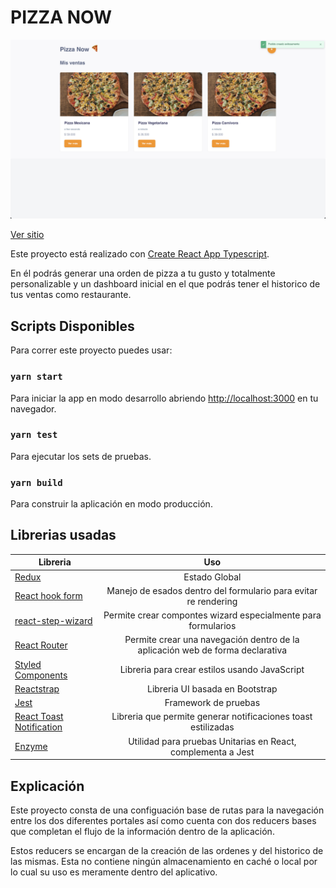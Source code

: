 # PIZZA NOW

![pizza now](./thumbnails/home.png)

[Ver sitio](https://fervent-ramanujan-848ade.netlify.app/)

Este proyecto está realizado con [Create React App Typescript](https://create-react-app.dev/docs/adding-typescript/).

En él podrás generar una orden de pizza a tu gusto y totalmente personalizable y un dashboard inicial en el que podrás tener el historico de tus ventas como restaurante.

## Scripts Disponibles

Para correr este proyecto puedes usar:

### `yarn start`

Para iniciar la app en modo desarrollo abriendo [http://localhost:3000](http://localhost:3000) en tu navegador.

### `yarn test`

Para ejecutar los sets de pruebas.

### `yarn build`

Para construir la aplicación en modo producción.

## Librerias usadas

| Libreria                                                                            |                                      Uso                                      |
| ----------------------------------------------------------------------------------- | :---------------------------------------------------------------------------: |
| [Redux](https://redux.js.org/)                                                      |                                 Estado Global                                 |
| [React hook form](https://react-hook-form.com/api)                                  |        Manejo de esados dentro del formulario para evitar re rendering        |
| [react-step-wizard](https://www.npmjs.com/package/react-step-wizard)                |         Permite crear compontes wizard especialmente para formularios         |
| [React Router](https://reactrouter.com/)                                            | Permite crear una navegación dentro de la aplicación web de forma declarativa |
| [Styled Components](https://styled-components.com/)                                 |                 Libreria para crear estilos usando JavaScript                 |
| [Reactstrap](https://reactstrap.github.io/)                                         |                        Libreria UI basada en Bootstrap                        |
| [Jest](https://reactstrap.github.io/)                                               |                             Framework de pruebas                              |
| [React Toast Notification](https://www.npmjs.com/package/react-toast-notifications) |         Libreria que permite generar notificaciones toast estilizadas         |
| [Enzyme](https://enzymejs.github.io/enzyme/)                                        |         Utilidad para pruebas Unitarias en React, complementa a Jest          |

## Explicación

Este proyecto consta de una configuación base de rutas para la navegación entre los dos diferentes portales así como cuenta con dos reducers bases que completan el flujo de la información dentro de la aplicación.

Estos reducers se encargan de la creación de las ordenes y del historico de las mismas. Esta no contiene ningún almacenamiento en caché o local por lo cual su uso es meramente dentro del aplicativo.
